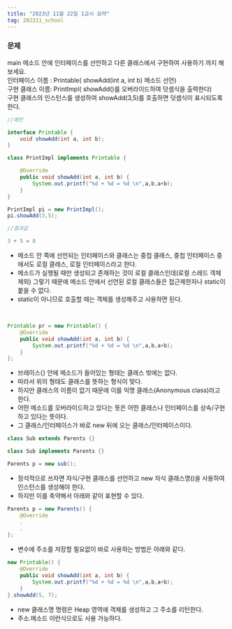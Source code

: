 ```yaml
---
title: "2023년 11월 22일 1교시 요약"
tag: 202311_school
---
```


### 문제

main 메소드 안에 인터페이스를 선언하고 다른 클래스에서 구현하여 사용하기 까지 해보세요. <br>
인터페이스 이름 : Printable( showAdd(int a, int b) 메소드 선언)<br>
구현 클래스 이름: PrintImpl( showAdd()를 오버라이드하여 덧셈식을 출력한다)<br>
구현 클래스의 인스턴스를 생성하여 showAdd(3,5)를 호출하면 덧셈식이 표시되도록 한다.

```java
//메인

interface Printable {
    void showAdd(int a, int b);
}

class PrintImpl implements Printable {

    @Override
    public void showAdd(int a, int b) {
        System.out.printf("%d + %d = %d \n",a,b,a+b);
    }
}

PrintImpl pi = new PrintImpl();
pi.showAdd(3,5);
```
```java
//결과값

3 + 5 = 8
```

- 메소드 안 쪽에 선언되는 인터페이스와 클래스는 중첩 클래스, 중첩 인터페이스 중에서도 로컬 클래스, 로컬 인터페이스라고 한다.
- 메소드가 실행될 때만 생성되고 존재하는 것이 로컬 클래스인데(로컬 스레드 객체 제외) 그렇기 때문에 메소드 안에서 선언된 로컬 클래스들은 접근제한자나 static이 붙을 수 없다.
- static이 아니므로 호출할 때는 객체를 생성해주고 사용하면 된다.


<br>

```java
Printable pr = new Printable() {
    @Override
    public void showAdd(int a, int b) {
        System.out.printf("%d + %d = %d \n",a,b,a+b);
    }
};
```

- 브레이스{} 안에 메소드가 들어있는 형태는 클래스 밖에는 없다. 
- 따라서 위의 형태도 클래스를 뜻하는 형식이 맞다.
- 하지만 클래스의 이름이 없기 때문에 이를 익명 클래스(Anonymous class)라고 한다.
- 어떤 메소드를 오버라이드하고 있다는 뜻은 어떤 클래스나 인터페이스를 상속/구현하고 있다는 뜻이다.
- 그 클래스/인터페이스가 바로 new 뒤에 오는 클래스/인터페이스이다.

```java
class Sub extends Parents {}

class Sub implements Parents {}
```

```java
Parents p = new sub();
```
- 정석적으로 쓰자면 자식/구현 클래스를 선언하고 new 자식 클래스명()을 사용하여 인스턴스를 생성해야 한다.
- 하지만 이를 축약해서 아래와 같이 표현할 수 있다.

```java
Parents p = new Parents() {
    @Override
    .
    .
};
```

- 변수에 주소를 저장할 필요없이 바로 사용하는 방법은 아래와 같다.

```java
new Printable() {
    @Override
    public void showAdd(int a, int b) {
        System.out.printf("%d + %d = %d \n",a,b,a+b);
    }
}.showAdd(5, 7);
```
- new 클래스명 명령은 Heap 영역에 객체를 생성하고 그 주소를 리턴한다. 
- 주소.메소드 이런식으로도 사용 가능하다.